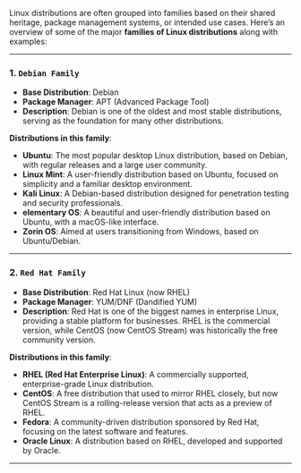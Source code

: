 
Linux distributions are often grouped into families based on their shared heritage, package management systems, or intended use cases. Here’s an overview of some of the major **families of Linux distributions** along with examples:

---

### 1. **`Debian Family`**

- **Base Distribution**: Debian
- **Package Manager**: APT (Advanced Package Tool)
- **Description**: Debian is one of the oldest and most stable distributions, serving as the foundation for many other distributions.

**Distributions in this family**:

- **Ubuntu**: The most popular desktop Linux distribution, based on Debian, with regular releases and a large user community.
- **Linux Mint**: A user-friendly distribution based on Ubuntu, focused on simplicity and a familiar desktop environment.
- **Kali Linux**: A Debian-based distribution designed for penetration testing and security professionals.
- **elementary OS**: A beautiful and user-friendly distribution based on Ubuntu, with a macOS-like interface.
- **Zorin OS**: Aimed at users transitioning from Windows, based on Ubuntu/Debian.

---

### 2. **`Red Hat Family`**

- **Base Distribution**: Red Hat Linux (now RHEL)
- **Package Manager**: YUM/DNF (Dandified YUM)
- **Description**: Red Hat is one of the biggest names in enterprise Linux, providing a stable platform for businesses. RHEL is the commercial version, while CentOS (now CentOS Stream) was historically the free community version.

**Distributions in this family**:

- **RHEL (Red Hat Enterprise Linux)**: A commercially supported, enterprise-grade Linux distribution.
- **CentOS**: A free distribution that used to mirror RHEL closely, but now CentOS Stream is a rolling-release version that acts as a preview of RHEL.
- **Fedora**: A community-driven distribution sponsored by Red Hat, focusing on the latest software and features.
- **Oracle Linux**: A distribution based on RHEL, developed and supported by Oracle.

---
